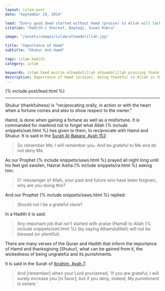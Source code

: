 ```yaml
---
layout: islam-post
date: "September 19, 2014"

lead: "Every good deed started without Hamd (praise) to Allah will lack Barakah."
citation: "Hadith-i Shareef, Bayhaqi, Sunan Kubra"

image: "/assets/images/islam/alhamdolillah.jpg"

title: "Importance of Hamd"
subtitle: "Shukur And Hamd"

tags: islam hadith
category: islam

keywords: islam hamd muslim alhamdolillah alhumdolillah praising thankful greatful
description: Importance of Hamd (praise), being thankful to Allah in the good and the bad times.
---
```


{% include post/lead.html %}

***

Shukur (thankfulness) is "reciprocating orally, in action or with the heart when a fortune comes and also to show respect to the owner."

Hamd, is done when gaining a fortune as well as a misfortune. It is commanded for mankind not to forget what Allah {% include snippets/swt.html %} has given to them, to reciprocate with Hamd and Shukur. It is said in the <a href="http://quran.com/2/152" target="_blank">Surah Al-Bakara, Ayah 152</a>:

> So remember Me; I will remember you. And be grateful to Me and do not deny Me.

As our Prophet {% include snippets/saws.html %} prayed all night long until his feet got swollen, Hazrat Aisha {% include snippets/ra.html %} asking him:

> O' messenger of Allah, your past and future sins have been forgiven, why are you doing this?

And our Prophet {% include snippets/saws.html %} replied:

> Should not I be a grateful slave?

In a Hadith it is said:

> Any important job that isn't started with praise (Hamd) to Allah {% include snippets/swt.html %} (by saying Alhamdulillah) will not be blessed (or plentiful).

There are many verses of the Quran and Hadith that inform the importance of Hamd and thanksgiving (Shukur), what can be gained from it, the wickedness of being ungrateful and its punishments.

It is said in the Surah of <a href="http://quran.com/14/7" target="_blank">Ibrahim, Ayah 7</a>:

> And [remember] when your Lord proclaimed, 'If you are grateful, I will surely increase you [in favor]; but if you deny, indeed, My punishment is severe.'
